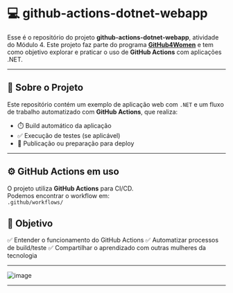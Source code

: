 # 💻 github-actions-dotnet-webapp

Esse é o repositório do projeto **github-actions-dotnet-webapp**, atividade do Módulo 4.
Este projeto faz parte do programa **[GitHub4Women](https://github.com/github4women)** e tem como objetivo explorar e praticar o uso de **GitHub Actions** com aplicações .NET.

---

## 🚀 Sobre o Projeto

Este repositório contém um exemplo de aplicação web com `.NET` e um fluxo de trabalho automatizado com **GitHub Actions**, que realiza:

- ⏱️ Build automático da aplicação
- ✅ Execução de testes (se aplicável)
- 🚀 Publicação ou preparação para deploy

---

## ⚙️ GitHub Actions em uso

O projeto utiliza **GitHub Actions** para CI/CD.  
Podemos encontrar o workflow em:  
`.github/workflows/`

## 🎯 Objetivo

✅ Entender o funcionamento do GitHub Actions
✅ Automatizar processos de build/teste
✅ Compartilhar o aprendizado com outras mulheres da tecnologia

---
![image](https://github.com/user-attachments/assets/47f78fbb-4f76-4034-a65a-e890dcb45c46)


---
